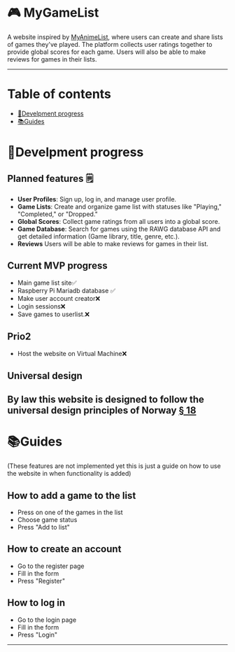 # 🎮 MyGameList

A website inspired by [MyAnimeList](https://myanimelist.net), where users can create and share lists of games they've played. The platform collects user ratings together to provide global scores for each game. Users will also be able to make reviews for games in their lists.

---
# Table of contents 
- [📝Develpment progress](#develpment-progress)
- [📚Guides](#guides)

# 📝Develpment progress 

## Planned features 🗒️

- **User Profiles**: Sign up, log in, and manage user profile.
- **Game Lists**: Create and organize game list with statuses like "Playing," "Completed," or "Dropped."
- **Global Scores**: Collect game ratings from all users into a global score.
- **Game Database**: Search for games using the RAWG database API and get detailed information (Game library, title, genre, etc.).
- **Reviews** Users will be able to make reviews for games in their list.


## Current MVP progress
- Main game list site✅
- Raspberry Pi Mariadb database ✅
- Make user account creator❌
- Login sessions❌
- Save games to userlist.❌
## Prio2
- Host the website on Virtual Machine❌

## Universal design
By law this website is designed to follow the universal design principles of Norway [§ 18](https://lovdata.no/lov/2017-06-16-51/§18)
---
# 📚Guides 
(These features are not implemented yet this is just a guide on how to use the website in when functionality is added)
## How to add a game to the list
- Press on one of the games in the list
- Choose game status
- Press "Add to list"

## How to create an account
- Go to the register page
- Fill in the form
- Press "Register"

## How to log in
- Go to the login page
- Fill in the form
- Press "Login"
---
# 